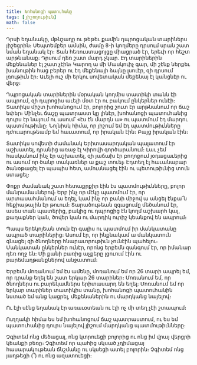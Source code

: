 ```yaml
---
title: Խոհանոցի պատուհանը
tags: [յիշողութիւն]
math: false
---
```


Դրսի եղանակը, մթնշաղը ու թեթեւ քամին դպրոցական տարիներս յիշեցրին։ Սեպտեմբեր ամսին, ժամը 8-ի կողմերը դրսում սրան շատ նման եղանակ էր։ Տան հեռուստացոյցը միացրած էր, երեւի որ հեշտ արթնանաք։ Դրսում դեռ շատ մարդ չկար. Էդ տարիներին մեքենաներ էլ շատ չէին։ Կարող ա մի Մասկուիչ գար, մի շէնք ներքեւ խանութին հաց բերեր ու էդ մեքենայի ձայնը լսուէր, զի դրսում լռութիւն էր։ Աւելի ուշ մի երկու սովետական մեքենայ էլ կանցնէր ու վերջ։

Դպրոցական տարիներին մօրական կողմիս տատիկի տանն էի ապրում, զի դպրոցիս աւելի մօտ էր ու բակում ընկերներ ունէի։ Տատիկս միշտ խոհանոցում էր, բոլորից շուտ էր արթնանում որ ճաշ եփեր։ Մինչեւ ճաշը պատրաստ կը լինէր, խոհանոցի պատուհանից դուրս էր նայում ու ասում՝ «էս էն մարդն ա» ու պատմում էդ մարդու պատմութիւնը։ Նոյնիսկ հիմա, որ յիշում եմ էդ պատմութիւնները դժուարութեամբ եմ հաւատում, որ իրական էին։ Բայց իրական էին։

Տատիկս սովետի ժամանակ Երիտասարդական պալատում էր աշխատել, դրանից առաջ էլ Կիրովի գործարանում։ Լաւ չեմ հասկանում ինչ էր աշխատել, զի յաճախ էր բողոքում յօդացաւերից ու ասում որ ծանր տակառներ ա քաշ տուել։ Էդտեղ էլ հաւանաբար ծանօթացել էր պապիս հետ, ամուսնացել էին ու պետութիւնից տուն ստացել։

Փոքր ժամանակ շատ հետաքրքիր էին էս պատմութիւնները, բոլոր մանրամասներով։ Երբ ինչ որ մէկը պատմում էր, որ արտասահմանում ա եղել, կամ ինչ որ բանի միջով ա անցել էնքա՜ն հեքիաթային էր թուում։ Տարածութեան զգացումը մեծանում էր, ասես տան պատերից, բակից ու դպրոցից էն կողմ աշխարհ կայ, քաղաքներ կան, ծովեր կան ու մարդիկ ուրիշ կեանքով են ապրում։

Պապս երեկոյեան տուն էր գալիս ու պատմում իր մանկատանը ապրած տարիներից։ Ասում էր, որ ինքնակամ ա մանկատուն գնացել զի ծնողները հնարաւորութիւն չունէին պահելու։ Մանկատան ընկերներ ունէր, որոնց երբեմն զանգում էր, որ իմանար դեռ ողջ են։ Մի քանի բառից աչքերը լցուում էին ու բարեմաղթանքներով անջատում։

Երբեմն մոռանում եմ էս ամենը, մոռանում եմ որ 26 տարի ապրել եմ, որ դրանք եղել են շատ երկար 26 տարիներ։ Մոռանում եմ, որ ծնողներս ու բարեկամներս երիտասարդ են եղել։ Մոռանում եմ որ երկար տարիներ տատիկիս տանը, խոհանոցի պատուհանին նստած եմ անց կացրել, մեքենաներին ու մարդկանց նայելով։

Ու էլի սէնց եղանակ էր առաւօտեան ու էլի ոչ մի տեղ չէի շտապում։

Ուղղակի հիմա ես եմ խոհանոցում ճաշ պատրաստում, ու ես եմ պատուհանից դուրս նայելով յիշում մարդկանց պատմութիւնները։

Չգիտեմ ոնց մեծացայ, ոնց կտրուեցի բոլորից ու ոնց իմ վրայ վերցրի կեանքի բեռը։ Չգիտեմ որ պահից սկսած չդիմացայ հասարակութեան ճնշմանը ու սկսեցի ատել բոլորին։ Չգիտեմ ոնց յաղթեցի (՞) ու ոնց ազատուեցի։
